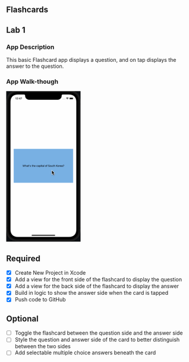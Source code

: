 ## Flashcards

## Lab 1

### App Description
This basic Flashcard app displays a question, and on tap displays the answer to the question.

### App Walk-though

<img src="https://github.com/h42codes/Flashcards/raw/main/lab1.gif" width=200><br>

## Required
- [x] Create New Project in Xcode
- [x] Add a view for the front side of the flashcard to display the question
- [x] Add a view for the back side of the flashcard to display the answer
- [x] Build in logic to show the answer side when the card is tapped
- [x] Push code to GitHub
## Optional
- [ ] Toggle the flashcard between the question side and the answer side
- [ ] Style the question and answer side of the card to better distinguish between the two sides
- [ ] Add selectable multiple choice answers beneath the card